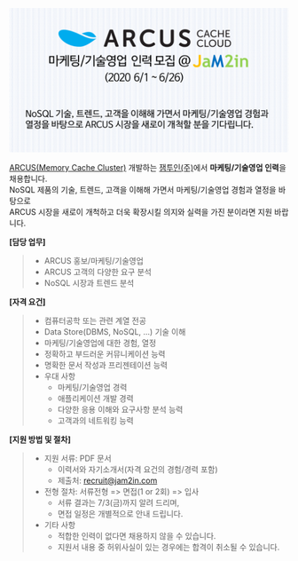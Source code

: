 <!-- ## 잼투인(주) ARCUS 마케팅/기술영업 채용 (2020 6/1 ~ 6/26) -->

![](https://github.com/jam2in/recruit/blob/master/images/jam2in-marketing-sales-job-image-202006.png)

[ARCUS(Memory Cache Cluster)](http://naver.github.io/arcus/) 개발하는
[잼투인(주)](http://www.jam2in.com/)에서 **마케팅/기술영업 인력**을 채용합니다. <br /> 
NoSQL 제품의 기술, 트렌드, 고객을 이해해 가면서 마케팅/기술영업 경험과 열정을 바탕으로 <br />
ARCUS 시장을 새로이 개척하고 더욱 확장시킬 의지와 실력을 가진 분이라면 지원 바랍니다. <br />

**[담당 업무]**

> - ARCUS 홍보/마케팅/기술영업
> - ARCUS 고객의 다양한 요구 분석
> - NoSQL 시장과 트렌드 분석

**[자격 요건]**
> - 컴퓨터공학 또는 관련 계열 전공
> - Data Store(DBMS, NoSQL, ...) 기술 이해
> - 마케팅/기술영업에 대한 경험, 열정
> - 정확하고 부드러운 커뮤니케이션 능력
> - 명확한 문서 작성과 프리젠테이션 능력
> - 우대 사항 
>    - 마케팅/기술영업 경력
>    - 애플리케이션 개발 경력
>    - 다양한 응용 이해와 요구사항 분석 능력
>    - 고객과의 네트워킹 능력

**[지원 방법 및 절차]** 

> - 지원 서류: PDF 문서
>    - 이력서와 자기소개서(자격 요건의 경험/경력 포함)
>    - 제출처: <recruit@jam2in.com>
> - 전형 절차: 서류전형 => 면접(1 or 2회) => 입사
>    - 서류 결과는 7/3(금)까지 알려 드리며,
>    - 면접 일정은 개별적으로 안내 드립니다.
> - 기타 사항
>    - 적합한 인력이 없다면 채용하지 않을 수 있습니다.
>    - 지원서 내용 중 허위사실이 있는 경우에는 합격이 취소될 수 있습니다.
